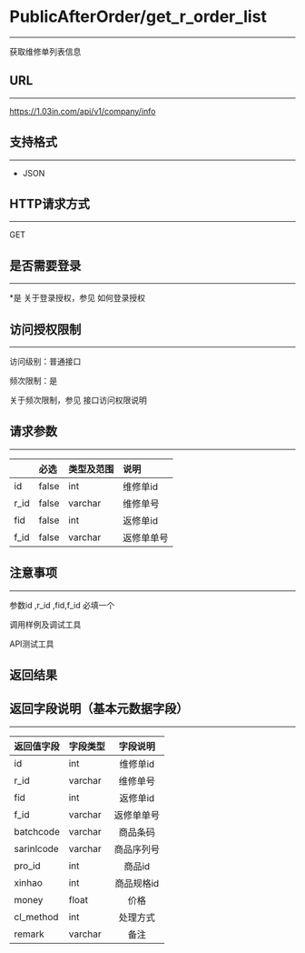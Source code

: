 # PublicAfterOrder/get_r_order_list
----
获取维修单列表信息
## URL
----
https://1.03in.com/api/v1/company/info
## 支持格式
----
* JSON
## HTTP请求方式
----
GET
## 是否需要登录
----
*是
关于登录授权，参见 如何登录授权
## 访问授权限制
----
访问级别：普通接口

频次限制：是

关于频次限制，参见 接口访问权限说明

## 请求参数
----
|| 	必选	|类型及范围	|说明|
|:---|:--|:--|:--|
|id	|false| 	int|	        维修单id|	
|r_id   |false|        varchar|	        维修单号|
|fid	|false| 	int|	        返修单id|	
|f_id   |false|	    varchar|	        返修单单号|

## 注意事项
----
参数id ,r_id ,fid,f_id 必填一个



调用样例及调试工具


API测试工具

返回结果
----

## 返回字段说明（基本元数据字段）
----

|返回值字段 |	字段类型	| 字段说明|
|:--|:------|:------------------------:|
|id	|	int|	        维修单id|	
|r_id|	        varchar|	维修单号|
|fid	|	int|	        返修单id|	
|f_id|	varchar|	        返修单单号|
|batchcode|        varchar|        商品条码|
|sarinlcode	|	varchar	|   商品序列号|
|pro_id|	int|	商品id|
|xinhao|	int|	        商品规格id|
|money	|	float|	         价格|
|cl_method|	int|	        处理方式|
|remark|		varchar|	         备注|
